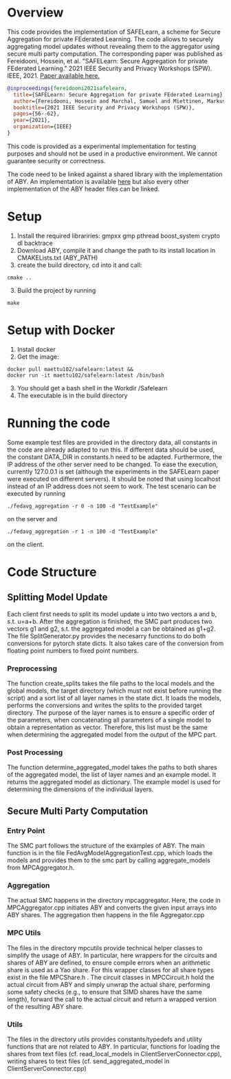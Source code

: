 # Overview
This code provides the implementation of SAFELearn, a scheme for Secure Aggregation for private FEderated Learning. The code allows to securely aggregating model updates without revealing them to the aggregator using secure multi party computation.
The corresponding paper was published as Fereidooni, Hossein, et al. "SAFELearn: Secure Aggregation for private FEderated Learning." 2021 IEEE Security and Privacy Workshops (SPW). IEEE, 2021. [Paper available here.](https://encrypto.de/papers/FMMMMNRSSYZ21.pdf)

```bibtex
@inproceedings{fereidooni2021safelearn,
  title={SAFELearn: Secure Aggregation for private FEderated Learning},
  author={Fereidooni, Hossein and Marchal, Samuel and Miettinen, Markus and Mirhoseini, Azalia and M{\"o}llering, Helen and Nguyen, Thien Duc and Rieger, Phillip and Sadeghi, Ahmad-Reza and Schneider, Thomas and Yalame, Hossein and others},
  booktitle={2021 IEEE Security and Privacy Workshops (SPW)},
  pages={56--62},
  year={2021},
  organization={IEEE}
}
```

This code is provided as a experimental implementation for testing purposes and should not be used in a productive environment. We cannot guarantee security or correctness.

The code need to be linked against a shared library with the implementation of ABY. An implementation is available [here](https://github.com/encryptogroup/ABY) but also every other implementation of the ABY header files can be linked.

# Setup
1. Install the required librariries: gmpxx gmp pthread boost_system crypto dl backtrace
1. Download ABY, compile it and change the path to its install location in CMAKELists.txt (ABY_PATH)
2. create the build directory, cd into it and call:
```
cmake ..
```
3. Build the project by running
```
make
```

# Setup with Docker
1. Install docker
2. Get the image: 
```
docker pull maettu102/safelearn:latest &&
docker run -it maettu102/safelearn:latest /bin/bash
```
3. You should get a bash shell in the Workdir /Safelearn
4. The executable is in the build directory

# Running the code
Some example test files are provided in the directory data, all constants in the code are already adapted to run this. If different data should be used, the constant DATA_DIR in constants.h need to be adapted. Furthermore, the IP address of the other server need to be changed. To ease the execution, currently 127.0.0.1 is set (although the experiments in the SAFELearn paper were executed on different servers). It should be noted that using localhost instead of an IP address does not seem to work.
The test scenario can be executed by running 
```
./fedavg_aggregation -r 0 -n 100 -d "TestExample"
```
on the server and 
```
./fedavg_aggregation -r 1 -n 100 -d "TestExample"
```
on the client.

# Code Structure
## Splitting Model Update
Each client first needs to split its model update u into two vectors a and b, s.t. u=a+b. After the aggregation is finished, the SMC part produces two vectors g1 and g2, s.t. the aggregated model a can be obtained as g1+g2.
The file SplitGenerator.py provides the necesarry functions to do both conversions for pytorch state dicts. It also takes care of the conversion from floating point numbers to fixed point numbers.
### Preprocessing
The function create_splits takes the file paths to the local models and the global models, the target directory (which must not exist before running the script) and a sort list of all layer names in the state dict. It loads the models, performs the conversions and writes the splits to the provided target directory.
The purpose of the layer names is to ensure a specific order of the parameters, when concatenating all parameters of a single model to obtain a representation as vector. Therefore, this list must be the same when determining the aggregated model from the output of the MPC part.
### Post Processing
The function determine_aggregated_model takes the paths to both shares of the aggregated model, the list of layer names and an example model. It returns the aggregated model as dictionary.
The example model is used for determining the dimensions of the individual layers.
##  Secure Multi Party Computation
### Entry Point
The SMC part follows the structure of the examples of ABY. The main function is in the file FedAvgModelAggregationTest.cpp, which loads the models and provides them to the smc part by calling aggregate_models from MPCAggregator.h.
### Aggregation
The actual SMC happens in the directory mpcaggregator. Here, the code in MPCAggregator.cpp initiates ABY and converts the given input arrays into ABY shares. The aggregation then happens in the file Aggregator.cpp
### MPC Utils
The files in the directory mpcutils provide technical helper classes to simplify the usage of ABY. In particular, here wrappers for the circuits and shares of ABY are defined, to ensure compile errors when an arithmetic share is used as a Yao share. For this wrapper classes for all share types exist in the file MPCShare.h . The circuit classes in MPCCircuit.h hold the actual circuit from ABY and simply unwrap the actual share, performing some safety checks (e.g., to ensure that SIMD shares have the same length), forward the call to the actual circuit and return a wrapped version of the resulting ABY share.
### Utils
The files in the directory utils provides constants/typedefs and utility functions that are not related to ABY. In particular, functions for loading the shares from text files (cf. read_local_models in ClientServerConnector.cpp), writing shares to text files (cf. send_aggregated_model in ClientServerConnector.cpp)

